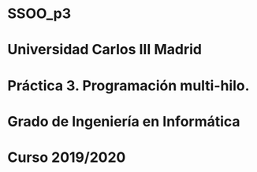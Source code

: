 # SSOO_p3
# Universidad Carlos III Madrid
# Práctica 3. Programación multi-hilo.
# Grado de Ingeniería en Informática
# Curso 2019/2020
